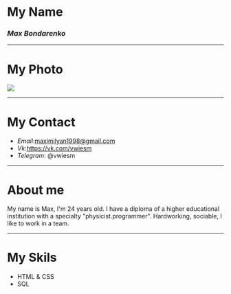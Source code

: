 
# My Name
### _Max Bondarenko_
___
# My Photo
![](E:/rs_school/rsschool-cv/photo.jpg)
___

# My Contact
-  _Email_:maximilyan1998@gmail.com
-  _Vk_:<https://vk.com/vwiesm>
-  _Telegram_: @vwiesm

___

# About me

My name is Max, I'm 24 years old. I have a diploma of a higher educational institution with a specialty "physicist.programmer". Hardworking, sociable, I like to work in a team. 
___
# My Skils
- HTML & CSS
- SQL


